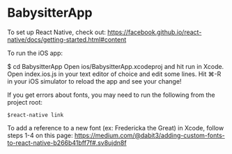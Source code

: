 # BabysitterApp

To set up React Native, check out: https://facebook.github.io/react-native/docs/getting-started.html#content

To run the iOS app:

$ cd BabysitterApp
Open ios/BabysitterApp.xcodeproj and hit run in Xcode.
Open index.ios.js in your text editor of choice and edit some lines.
Hit ⌘-R in your iOS simulator to reload the app and see your change!

If you get errors about fonts, you may need to run the following from the project root:

    $react-native link

To add a reference to a new font (ex: Fredericka the Great) in Xcode, follow steps 1-4 on this page:
https://medium.com/@dabit3/adding-custom-fonts-to-react-native-b266b41bff7f#.sv8ujdn8f

